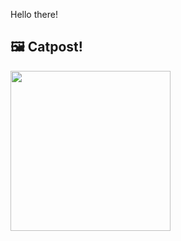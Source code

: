 Hello there!



## 🖼️ Catpost!

<sub>
    <img src="https://cdn2.thecatapi.com/images/ba6.jpg" height="256">
</sub>

